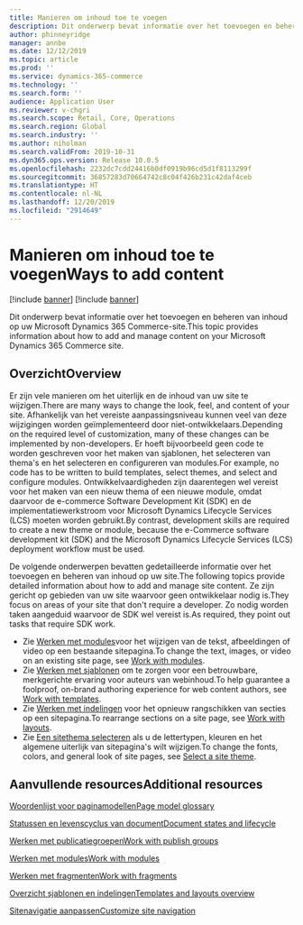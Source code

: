```yaml
---
title: Manieren om inhoud toe te voegen
description: Dit onderwerp bevat informatie over het toevoegen en beheren van inhoud op uw Microsoft Dynamics 365 Commerce-site.
author: phinneyridge
manager: annbe
ms.date: 12/12/2019
ms.topic: article
ms.prod: ''
ms.service: dynamics-365-commerce
ms.technology: ''
ms.search.form: ''
audience: Application User
ms.reviewer: v-chgri
ms.search.scope: Retail, Core, Operations
ms.search.region: Global
ms.search.industry: ''
ms.author: niholman
ms.search.validFrom: 2019-10-31
ms.dyn365.ops.version: Release 10.0.5
ms.openlocfilehash: 2232dc7cdd24416b0df0919b96cd5d1f8113299f
ms.sourcegitcommit: 36857283d70664742c8c04f426b231c42daf4ceb
ms.translationtype: HT
ms.contentlocale: nl-NL
ms.lasthandoff: 12/20/2019
ms.locfileid: "2914649"
---
```

# <a name="ways-to-add-content"></a><span data-ttu-id="a4485-103">Manieren om inhoud toe te voegen</span><span class="sxs-lookup"><span data-stu-id="a4485-103">Ways to add content</span></span>

[!include [banner](includes/preview-banner.md)]
[!include [banner](includes/banner.md)]

<span data-ttu-id="a4485-104">Dit onderwerp bevat informatie over het toevoegen en beheren van inhoud op uw Microsoft Dynamics 365 Commerce-site.</span><span class="sxs-lookup"><span data-stu-id="a4485-104">This topic provides information about how to add and manage content on your Microsoft Dynamics 365 Commerce site.</span></span>

## <a name="overview"></a><span data-ttu-id="a4485-105">Overzicht</span><span class="sxs-lookup"><span data-stu-id="a4485-105">Overview</span></span>

<span data-ttu-id="a4485-106">Er zijn vele manieren om het uiterlijk en de inhoud van uw site te wijzigen.</span><span class="sxs-lookup"><span data-stu-id="a4485-106">There are many ways to change the look, feel, and content of your site.</span></span> <span data-ttu-id="a4485-107">Afhankelijk van het vereiste aanpassingsniveau kunnen veel van deze wijzigingen worden geïmplementeerd door niet-ontwikkelaars.</span><span class="sxs-lookup"><span data-stu-id="a4485-107">Depending on the required level of customization, many of these changes can be implemented by non-developers.</span></span> <span data-ttu-id="a4485-108">Er hoeft bijvoorbeeld geen code te worden geschreven voor het maken van sjablonen, het selecteren van thema's en het selecteren en configureren van modules.</span><span class="sxs-lookup"><span data-stu-id="a4485-108">For example, no code has to be written to build templates, select themes, and select and configure modules.</span></span> <span data-ttu-id="a4485-109">Ontwikkelvaardigheden zijn daarentegen wel vereist voor het maken van een nieuw thema of een nieuwe module, omdat daarvoor de e-commerce Software Development Kit (SDK) en de implementatiewerkstroom voor Microsoft Dynamics Lifecycle Services (LCS) moeten worden gebruikt.</span><span class="sxs-lookup"><span data-stu-id="a4485-109">By contrast, development skills are required to create a new theme or module, because the e-Commerce software development kit (SDK) and the Microsoft Dynamics Lifecycle Services (LCS) deployment workflow must be used.</span></span>

<span data-ttu-id="a4485-110">De volgende onderwerpen bevatten gedetailleerde informatie over het toevoegen en beheren van inhoud op uw site.</span><span class="sxs-lookup"><span data-stu-id="a4485-110">The following topics provide detailed information about how to add and manage site content.</span></span> <span data-ttu-id="a4485-111">Ze zijn gericht op gebieden van uw site waarvoor geen ontwikkelaar nodig is.</span><span class="sxs-lookup"><span data-stu-id="a4485-111">They focus on areas of your site that don't require a developer.</span></span> <span data-ttu-id="a4485-112">Zo nodig worden taken aangeduid waarvoor de SDK wel vereist is.</span><span class="sxs-lookup"><span data-stu-id="a4485-112">As required, they point out tasks that require SDK work.</span></span>

- <span data-ttu-id="a4485-113">Zie [Werken met modules](work-with-modules.md)voor het wijzigen van de tekst, afbeeldingen of video op een bestaande sitepagina.</span><span class="sxs-lookup"><span data-stu-id="a4485-113">To change the text, images, or video on an existing site page, see [Work with modules](work-with-modules.md).</span></span>
- <span data-ttu-id="a4485-114">Zie [Werken met sjablonen](work-with-templates.md) om te zorgen voor een betrouwbare, merkgerichte ervaring voor auteurs van webinhoud.</span><span class="sxs-lookup"><span data-stu-id="a4485-114">To help guarantee a foolproof, on-brand authoring experience for web content authors, see [Work with templates](work-with-templates.md).</span></span>
- <span data-ttu-id="a4485-115">Zie [Werken met indelingen](work-with-layouts.md) voor het opnieuw rangschikken van secties op een sitepagina.</span><span class="sxs-lookup"><span data-stu-id="a4485-115">To rearrange sections on a site page, see [Work with layouts](work-with-layouts.md).</span></span>
- <span data-ttu-id="a4485-116">Zie [Een sitethema selecteren](select-site-theme.md) als u de lettertypen, kleuren en het algemene uiterlijk van sitepagina's wilt wijzigen.</span><span class="sxs-lookup"><span data-stu-id="a4485-116">To change the fonts, colors, and general look of site pages, see [Select a site theme](select-site-theme.md).</span></span>

## <a name="additional-resources"></a><span data-ttu-id="a4485-117">Aanvullende resources</span><span class="sxs-lookup"><span data-stu-id="a4485-117">Additional resources</span></span>

[<span data-ttu-id="a4485-118">Woordenlijst voor paginamodellen</span><span class="sxs-lookup"><span data-stu-id="a4485-118">Page model glossary</span></span>](page-elements-overview.md)

[<span data-ttu-id="a4485-119">Statussen en levenscyclus van document</span><span class="sxs-lookup"><span data-stu-id="a4485-119">Document states and lifecycle</span></span>](document-states-overview.md)

[<span data-ttu-id="a4485-120">Werken met publicatiegroepen</span><span class="sxs-lookup"><span data-stu-id="a4485-120">Work with publish groups</span></span>](publish-groups.md)

[<span data-ttu-id="a4485-121">Werken met modules</span><span class="sxs-lookup"><span data-stu-id="a4485-121">Work with modules</span></span>](work-with-modules.md)

[<span data-ttu-id="a4485-122">Werken met fragmenten</span><span class="sxs-lookup"><span data-stu-id="a4485-122">Work with fragments</span></span>](work-with-fragments.md)

[<span data-ttu-id="a4485-123">Overzicht sjablonen en indelingen</span><span class="sxs-lookup"><span data-stu-id="a4485-123">Templates and layouts overview</span></span>](templates-layouts-overview.md)

[<span data-ttu-id="a4485-124">Sitenavigatie aanpassen</span><span class="sxs-lookup"><span data-stu-id="a4485-124">Customize site navigation</span></span>](customize-site-navigation.md)
